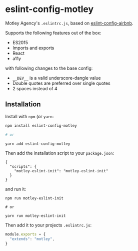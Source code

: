 # eslint-config-motley

Motley Agency's `.eslintrc.js`, based on [eslint-config-airbnb](https://github.com/airbnb/javascript/tree/master/packages/eslint-config-airbnb).

Supports the following features out of the box:

- ES2015
- Imports and exports
- React
- a11y

with following changes to the base config:

- `__DEV__` is a valid underscore-dangle value
- Double quotes are preferred over single quotes
- 2 spaces instead of 4

## Installation

Install with `npm` (or `yarn`:

``` bash
npm install eslint-config-motley

# or

yarn add eslint-config-motley
```

Then add the installation script to your `package.json`:

```
{
  "scripts": {
    "motley-eslint-init": "motley-eslint-init"
  }
}
```

and run it:

```
npm run motley-eslint-init

# or

yarn run motley-eslint-init
```

Then add it to your projects `.eslintrc.js`:

``` javascript
module.exports = {
  "extends": "motley",
}
```
